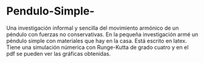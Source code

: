 # Pendulo-Simple-
Una investigación informal y sencilla del movimiento armónico de un péndulo con fuerzas no conservativas. En la pequeña investigación armé un 
péndulo simple con materiales que hay en la casa. Está escrito en latex. Tiene una simulación númerica con Runge-Kutta de grado cuatro y en el
pdf se pueden ver las gráficas obtenidas.

